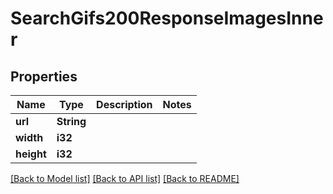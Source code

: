 # SearchGifs200ResponseImagesInner

## Properties

Name | Type | Description | Notes
------------ | ------------- | ------------- | -------------
**url** | **String** |  | 
**width** | **i32** |  | 
**height** | **i32** |  | 

[[Back to Model list]](../README.md#documentation-for-models) [[Back to API list]](../README.md#documentation-for-api-endpoints) [[Back to README]](../README.md)


